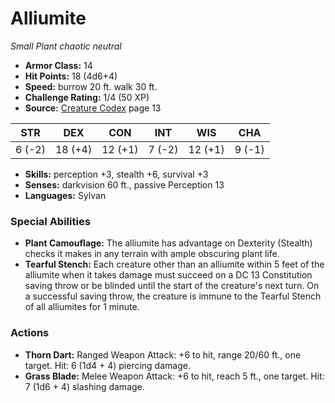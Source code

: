# Alliumite

*Small* *Plant* *chaotic neutral*

- **Armor Class:** 14
- **Hit Points:** 18 (4d6+4)
- **Speed:** burrow 20 ft. walk 30 ft.
- **Challenge Rating:** 1/4 (50 XP)
- **Source:** [Creature Codex](https://koboldpress.com/kpstore/product/creature-codex-for-5th-edition-dnd) page 13

| STR | DEX | CON | INT | WIS | CHA |
| --- | --- | --- | --- | --- | --- |
| 6 (-2) | 18 (+4) | 12 (+1) | 7 (-2) | 12 (+1) | 9 (-1) |

- **Skills:** perception +3, stealth +6, survival +3
- **Senses:** darkvision 60 ft., passive Perception 13
- **Languages:** Sylvan
### Special Abilities
- **Plant Camouflage:** The alliumite has advantage on Dexterity (Stealth) checks it makes in any terrain with ample obscuring plant life.
- **Tearful Stench:** Each creature other than an alliumite within 5 feet of the alliumite when it takes damage must succeed on a DC 13 Constitution saving throw or be blinded until the start of the creature's next turn. On a successful saving throw, the creature is immune to the Tearful Stench of all alliumites for 1 minute.
### Actions
- **Thorn Dart:** Ranged Weapon Attack: +6 to hit, range 20/60 ft., one target. Hit: 6 (1d4 + 4) piercing damage.
- **Grass Blade:** Melee Weapon Attack: +6 to hit, reach 5 ft., one target. Hit: 7 (1d6 + 4) slashing damage.


